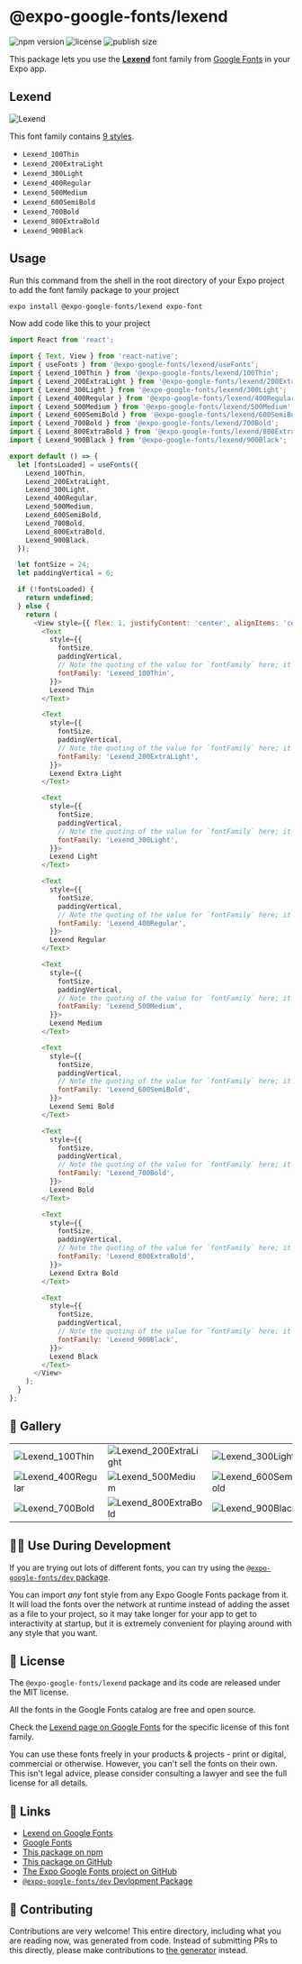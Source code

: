 # @expo-google-fonts/lexend

![npm version](https://flat.badgen.net/npm/v/@expo-google-fonts/lexend)
![license](https://flat.badgen.net/github/license/expo/google-fonts)
![publish size](https://flat.badgen.net/packagephobia/install/@expo-google-fonts/lexend)

This package lets you use the [**Lexend**](https://fonts.google.com/specimen/Lexend) font family from [Google Fonts](https://fonts.google.com/) in your Expo app.

## Lexend

![Lexend](./font-family.png)

This font family contains [9 styles](#-gallery).

- `Lexend_100Thin`
- `Lexend_200ExtraLight`
- `Lexend_300Light`
- `Lexend_400Regular`
- `Lexend_500Medium`
- `Lexend_600SemiBold`
- `Lexend_700Bold`
- `Lexend_800ExtraBold`
- `Lexend_900Black`

## Usage

Run this command from the shell in the root directory of your Expo project to add the font family package to your project
```sh
expo install @expo-google-fonts/lexend expo-font
```

Now add code like this to your project
```js
import React from 'react';

import { Text, View } from 'react-native';
import { useFonts } from '@expo-google-fonts/lexend/useFonts';
import { Lexend_100Thin } from '@expo-google-fonts/lexend/100Thin';
import { Lexend_200ExtraLight } from '@expo-google-fonts/lexend/200ExtraLight';
import { Lexend_300Light } from '@expo-google-fonts/lexend/300Light';
import { Lexend_400Regular } from '@expo-google-fonts/lexend/400Regular';
import { Lexend_500Medium } from '@expo-google-fonts/lexend/500Medium';
import { Lexend_600SemiBold } from '@expo-google-fonts/lexend/600SemiBold';
import { Lexend_700Bold } from '@expo-google-fonts/lexend/700Bold';
import { Lexend_800ExtraBold } from '@expo-google-fonts/lexend/800ExtraBold';
import { Lexend_900Black } from '@expo-google-fonts/lexend/900Black';

export default () => {
  let [fontsLoaded] = useFonts({
    Lexend_100Thin,
    Lexend_200ExtraLight,
    Lexend_300Light,
    Lexend_400Regular,
    Lexend_500Medium,
    Lexend_600SemiBold,
    Lexend_700Bold,
    Lexend_800ExtraBold,
    Lexend_900Black,
  });

  let fontSize = 24;
  let paddingVertical = 6;

  if (!fontsLoaded) {
    return undefined;
  } else {
    return (
      <View style={{ flex: 1, justifyContent: 'center', alignItems: 'center' }}>
        <Text
          style={{
            fontSize,
            paddingVertical,
            // Note the quoting of the value for `fontFamily` here; it expects a string!
            fontFamily: 'Lexend_100Thin',
          }}>
          Lexend Thin
        </Text>

        <Text
          style={{
            fontSize,
            paddingVertical,
            // Note the quoting of the value for `fontFamily` here; it expects a string!
            fontFamily: 'Lexend_200ExtraLight',
          }}>
          Lexend Extra Light
        </Text>

        <Text
          style={{
            fontSize,
            paddingVertical,
            // Note the quoting of the value for `fontFamily` here; it expects a string!
            fontFamily: 'Lexend_300Light',
          }}>
          Lexend Light
        </Text>

        <Text
          style={{
            fontSize,
            paddingVertical,
            // Note the quoting of the value for `fontFamily` here; it expects a string!
            fontFamily: 'Lexend_400Regular',
          }}>
          Lexend Regular
        </Text>

        <Text
          style={{
            fontSize,
            paddingVertical,
            // Note the quoting of the value for `fontFamily` here; it expects a string!
            fontFamily: 'Lexend_500Medium',
          }}>
          Lexend Medium
        </Text>

        <Text
          style={{
            fontSize,
            paddingVertical,
            // Note the quoting of the value for `fontFamily` here; it expects a string!
            fontFamily: 'Lexend_600SemiBold',
          }}>
          Lexend Semi Bold
        </Text>

        <Text
          style={{
            fontSize,
            paddingVertical,
            // Note the quoting of the value for `fontFamily` here; it expects a string!
            fontFamily: 'Lexend_700Bold',
          }}>
          Lexend Bold
        </Text>

        <Text
          style={{
            fontSize,
            paddingVertical,
            // Note the quoting of the value for `fontFamily` here; it expects a string!
            fontFamily: 'Lexend_800ExtraBold',
          }}>
          Lexend Extra Bold
        </Text>

        <Text
          style={{
            fontSize,
            paddingVertical,
            // Note the quoting of the value for `fontFamily` here; it expects a string!
            fontFamily: 'Lexend_900Black',
          }}>
          Lexend Black
        </Text>
      </View>
    );
  }
};

```

## 🔡 Gallery


||||
|-|-|-|
|![Lexend_100Thin](.//100Thin/Lexend_100Thin.ttf.png)|![Lexend_200ExtraLight](.//200ExtraLight/Lexend_200ExtraLight.ttf.png)|![Lexend_300Light](.//300Light/Lexend_300Light.ttf.png)||
|![Lexend_400Regular](.//400Regular/Lexend_400Regular.ttf.png)|![Lexend_500Medium](.//500Medium/Lexend_500Medium.ttf.png)|![Lexend_600SemiBold](.//600SemiBold/Lexend_600SemiBold.ttf.png)||
|![Lexend_700Bold](.//700Bold/Lexend_700Bold.ttf.png)|![Lexend_800ExtraBold](.//800ExtraBold/Lexend_800ExtraBold.ttf.png)|![Lexend_900Black](.//900Black/Lexend_900Black.ttf.png)||


## 👩‍💻 Use During Development

If you are trying out lots of different fonts, you can try using the [`@expo-google-fonts/dev` package](https://github.com/expo/google-fonts/tree/master/font-packages/dev#readme).

You can import *any* font style from any Expo Google Fonts package from it. It will load the fonts
over the network at runtime instead of adding the asset as a file to your project, so it may take longer
for your app to get to interactivity at startup, but it is extremely convenient
for playing around with any style that you want.

## 📖 License

The `@expo-google-fonts/lexend` package and its code are released under the MIT license.

All the fonts in the Google Fonts catalog are free and open source.

Check the [Lexend page on Google Fonts](https://fonts.google.com/specimen/Lexend) for the specific license of this font family.

You can use these fonts freely in your products & projects - print or digital, commercial or otherwise. However, you can't sell the fonts on their own. This isn't legal advice, please consider consulting a lawyer and see the full license for all details.

## 🔗 Links

- [Lexend on Google Fonts](https://fonts.google.com/specimen/Lexend)
- [Google Fonts](https://fonts.google.com/)
- [This package on npm](https://www.npmjs.com/package/@expo-google-fonts/lexend)
- [This package on GitHub](https://github.com/expo/google-fonts/tree/master/font-packages/lexend)
- [The Expo Google Fonts project on GitHub](https://github.com/expo/google-fonts)
- [`@expo-google-fonts/dev` Devlopment Package](https://github.com/expo/google-fonts/tree/master/font-packages/dev)

## 🤝 Contributing

Contributions are very welcome! This entire directory, including what you are reading now, was generated from code. Instead of submitting PRs to this directly, please make contributions to [the generator](https://github.com/expo/google-fonts/tree/master/packages/generator) instead.
